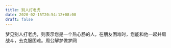```yaml
---
title: 别人打老虎
date: 2020-02-15T20:54:12+08:00
draft: false
---
```


梦见别人打老虎，则表示您是一个热心肠的人，在朋友困难时，您能和他一起并肩战斗，去克服困难。周公解梦做梦网
